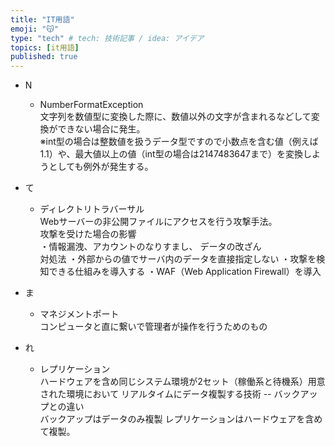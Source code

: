 ```yaml
---
title: "IT用語"
emoji: "😽"
type: "tech" # tech: 技術記事 / idea: アイデア
topics: [it用語]
published: true
---
```


- N  
  - NumberFormatException  
  文字列を数値型に変換した際に、数値以外の文字が含まれるなどして変換ができない場合に発生。  
  ※int型の場合は整数値を扱うデータ型ですので小数点を含む値（例えば1.1）や、最大値以上の値（int型の場合は2147483647まで）を変換しようとしても例外が発生する。

- て  
  - ディレクトリトラバーサル  
Webサーバーの非公開ファイルにアクセスを行う攻撃手法。  
攻撃を受けた場合の影響  
・情報漏洩、アカウントのなりすまし、
データの改ざん  
対処法
・外部からの値でサーバ内のデータを直接指定しない
・攻撃を検知できる仕組みを導入する
・WAF（Web Application Firewall）を導入

- ま  
  - マネジメントポート  
コンピュータと直に繋いで管理者が操作を行うためのもの

- れ  
  - レプリケーション  
ハードウェアを含め同じシステム環境が2セット（稼働系と待機系）用意された環境において リアルタイムにデータ複製する技術
  -- バックアップとの違い  
  バックアップはデータのみ複製 レプリケーションはハードウェアを含めて複製。


